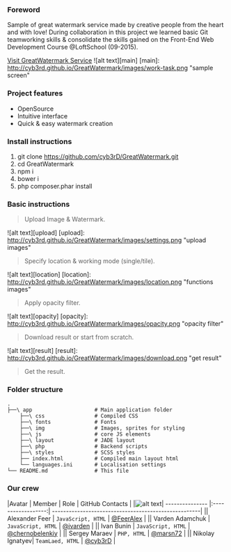 ### Foreword
Sample of great watermark service made by creative people from the heart and with love!
During collaboration in this project we learned basic Git teamworking skills & consolidate the skills gained on the
Front-End Web Development Course @LoftSchool (09-2015).

[Visit GreatWatermark Service](http://kleviibanshik.ru)
![alt text][main]
[main]: http://cyb3rd.github.io/GreatWatermark/images/work-task.png "sample screen"

### Project features
* OpenSource
* Intuitive interface
* Quick & easy watermark creation


### Install instructions
1. git clone https://github.com/cyb3rD/GreatWatermark.git
2. cd GreatWatermark
3. npm i
4. bower i
5. php composer.phar install

### Basic instructions
> Upload Image & Watermark.

![alt text][upload]
[upload]: http://cyb3rd.github.io/GreatWatermark/images/settings.png "upload images"

> Specify location & working mode (single/tile).

![alt text][location]
[location]: http://cyb3rd.github.io/GreatWatermark/images/location.png "functions images"

> Apply opacity filter.

![alt text][opacity]
[opacity]: http://cyb3rd.github.io/GreatWatermark/images/opacity.png "opacity filter"

> Download result or start from scratch.

![alt text][result]
[result]: http://cyb3rd.github.io/GreatWatermark/images/download.png "get result"

> Get the result.

### Folder structure
    .
    ├──\ app                    # Main application folder
        ├──\ css                # Compiled CSS
        ├──\ fonts              # Fonts
        ├──\ img                # Images, sprites for styling
        ├──\ js                 # core JS elements
        ├──\ layout             # JADE layout
        ├──\ php                # Backend scripts
        ├──\ styles             # SCSS styles
        ├── index.html          # Compiled main layout html
        └── languages.ini       # Localisation settings
    └── README.md               # This file


### Our crew

|Avatar   | Member          | Role               | GitHub Contacts                                      |
|![alt text](http://cyb3rd.github.io/GreatWatermark/images/FeerAlex.jpg)| --------------- |:------------------:| -----------------------------------------------------|
|| Alexander Feer  | `JavaScript, HTML` | [@FeerAlex](https://github.com/FeerAlex)             |
|| Varden Adamchuk | `JavaScript, HTML` | [@ivarden](https://github.com/ivarden)               |
|| Ivan Bunin      | `JavaScript, HTML` | [@chernobelenkiy](https://github.com/chernobelenkiy) |
|| Sergey Maraev   | `PHP, HTML`        | [@marsn72](http://https://github.com/marsn72)        |
|| Nikolay Ignatyev| `TeamLaed, HTML`   | [@cyb3rD](https://github.com/cyb3rD)                 |

